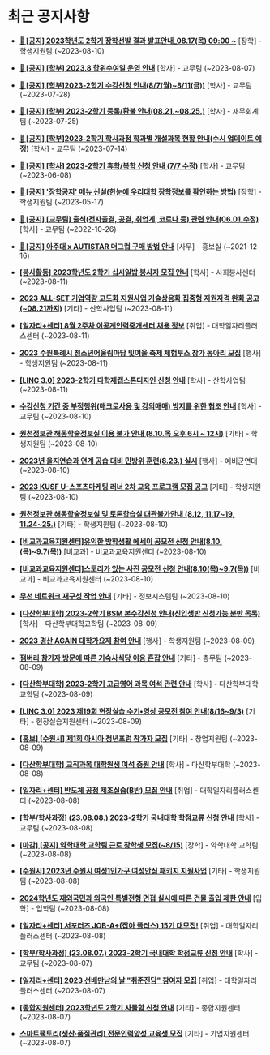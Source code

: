 # 최근 공지사항

* **[📌 [공지] 2023학년도 2학기 장학선발 결과 발표안내_08.17(목) 09:00 ~](http://ajou.ac.kr/kr/ajou/notice.do?mode=view&amp;articleNo=219971&amp;article.offset=0&amp;articleLimit=30)**
 [장학] - 학생지원팀 (~2023-08-10)

* **[📌 [공지] [학부] 2023.8 학위수여일 운영 안내](http://ajou.ac.kr/kr/ajou/notice.do?mode=view&amp;articleNo=219847&amp;article.offset=0&amp;articleLimit=30)**
 [학사] - 교무팀 (~2023-08-07)

* **[📌 [공지] [학부]2023-2학기 수강신청 안내(8/7(월)~8/11(금))](http://ajou.ac.kr/kr/ajou/notice.do?mode=view&amp;articleNo=219489&amp;article.offset=0&amp;articleLimit=30)**
 [학사] - 교무팀 (~2023-07-28)

* **[📌 [공지] [학부] 2023-2학기 등록/환불 안내(08.21.~08.25.)](http://ajou.ac.kr/kr/ajou/notice.do?mode=view&amp;articleNo=219379&amp;article.offset=0&amp;articleLimit=30)**
 [학사] - 재무회계팀 (~2023-07-25)

* **[📌 [공지] [학부]2023-2학기 학사과정 학과별 개설과목 현황 안내(수시 업데이트 예정)](http://ajou.ac.kr/kr/ajou/notice.do?mode=view&amp;articleNo=219065&amp;article.offset=0&amp;articleLimit=30)**
 [학사] - 교무팀 (~2023-07-14)

* **[📌 [공지] [학사] 2023-2학기 휴학/복학 신청 안내 (7/7 수정)](http://ajou.ac.kr/kr/ajou/notice.do?mode=view&amp;articleNo=215587&amp;article.offset=0&amp;articleLimit=30)**
 [학사] - 교무팀 (~2023-06-08)

* **[📌 [공지] &#x27;장학공지&#x27; 메뉴 신설(한눈에 우리대학 장학정보를 확인하는 방법)](http://ajou.ac.kr/kr/ajou/notice.do?mode=view&amp;articleNo=214764&amp;article.offset=0&amp;articleLimit=30)**
 [장학] - 학생지원팀 (~2023-05-17)

* **[📌 [공지] [교무팀] 출석(전자출결, 공결, 취업계, 코로나 등) 관련 안내(06.01.수정)](http://ajou.ac.kr/kr/ajou/notice.do?mode=view&amp;articleNo=205552&amp;article.offset=0&amp;articleLimit=30)**
 [학사] - 교무팀 (~2022-10-26)

* **[📌 [공지] 아주대 x AUTISTAR 머그컵 구매 방법 안내](http://ajou.ac.kr/kr/ajou/notice.do?mode=view&amp;articleNo=147976&amp;article.offset=0&amp;articleLimit=30)**
 [사무] - 홍보실 (~2021-12-16)

* **[[봉사활동] 2023학년도 2학기 십시일밥 봉사자 모집 안내](http://ajou.ac.kr/kr/ajou/notice.do?mode=view&amp;articleNo=220021&amp;article.offset=0&amp;articleLimit=30)**
 [학사] - 사회봉사센터 (~2023-08-11)

* **[2023 ALL-SET 기업역량 고도화 지원사업 기술상용화 집중형 지원자격 완화 공고(~08.21까지)](http://ajou.ac.kr/kr/ajou/notice.do?mode=view&amp;articleNo=220020&amp;article.offset=0&amp;articleLimit=30)**
 [기타] - 산학사업팀 (~2023-08-11)

* **[[일자리+센터] 8월 2주차 이공계인력중개센터 채용 정보](http://ajou.ac.kr/kr/ajou/notice.do?mode=view&amp;articleNo=220019&amp;article.offset=0&amp;articleLimit=30)**
 [취업] - 대학일자리플러스센터 (~2023-08-11)

* **[2023 수원특례시 청소년어울림마당 빛여울 축제 체험부스 참가 동아리 모집](http://ajou.ac.kr/kr/ajou/notice.do?mode=view&amp;articleNo=220008&amp;article.offset=0&amp;articleLimit=30)**
 [행사] - 학생지원팀 (~2023-08-11)

* **[[LINC 3.0] 2023-2학기 다학제캡스톤디자인 신청 안내](http://ajou.ac.kr/kr/ajou/notice.do?mode=view&amp;articleNo=220004&amp;article.offset=0&amp;articleLimit=30)**
 [학사] - 산학사업팀 (~2023-08-11)

* **[수강신청 기간 중 부정행위(매크로사용 및 강의매매) 방지를 위한 협조 안내](http://ajou.ac.kr/kr/ajou/notice.do?mode=view&amp;articleNo=220000&amp;article.offset=0&amp;articleLimit=30)**
 [학사] - 교무팀 (~2023-08-10)

* **[원천정보관 해동학술정보실 이용 불가 안내 (8.10.목 오후 6시 ~ 12시)](http://ajou.ac.kr/kr/ajou/notice.do?mode=view&amp;articleNo=219986&amp;article.offset=0&amp;articleLimit=30)**
 [기타] - 학생지원팀 (~2023-08-10)

* **[2023년 을지연습과 연계 공습 대비 민방위 훈련(8.23.) 실시](http://ajou.ac.kr/kr/ajou/notice.do?mode=view&amp;articleNo=219977&amp;article.offset=0&amp;articleLimit=30)**
 [행사] - 예비군연대 (~2023-08-10)

* **[2023 KUSF U-스포츠마케팅 러너 2차 교육 프로그램 모집 공고](http://ajou.ac.kr/kr/ajou/notice.do?mode=view&amp;articleNo=219976&amp;article.offset=0&amp;articleLimit=30)**
 [기타] - 학생지원팀 (~2023-08-10)

* **[원천정보관 해동학술정보실 및 토론학습실 대관불가안내 (8.12, 11.17~19, 11.24~25.)](http://ajou.ac.kr/kr/ajou/notice.do?mode=view&amp;articleNo=219959&amp;article.offset=0&amp;articleLimit=30)**
 [기타] - 학생지원팀 (~2023-08-10)

* **[[비교과교육지원센터]유익한 방학생활 에세이 공모전 신청 안내(8.10.(목)~9.7(목))](http://ajou.ac.kr/kr/ajou/notice.do?mode=view&amp;articleNo=219955&amp;article.offset=0&amp;articleLimit=30)**
 [비교과] - 비교과교육지원센터 (~2023-08-10)

* **[[비교과교육지원센터]스토리가 있는 사진 공모전 신청 안내(8.10(목)~9.7(목))](http://ajou.ac.kr/kr/ajou/notice.do?mode=view&amp;articleNo=219953&amp;article.offset=0&amp;articleLimit=30)**
 [비교과] - 비교과교육지원센터 (~2023-08-10)

* **[무선 네트워크 재구성 작업 안내](http://ajou.ac.kr/kr/ajou/notice.do?mode=view&amp;articleNo=219952&amp;article.offset=0&amp;articleLimit=30)**
 [기타] - 정보시스템팀 (~2023-08-10)

* **[[다산학부대학] 2023-2학기 BSM 본수강신청 안내(신입생반 신청가능 분반 목록)](http://ajou.ac.kr/kr/ajou/notice.do?mode=view&amp;articleNo=219946&amp;article.offset=0&amp;articleLimit=30)**
 [학사] - 다산학부대학교학팀 (~2023-08-09)

* **[2023 경산 AGAIN 대학가요제 참여 안내](http://ajou.ac.kr/kr/ajou/notice.do?mode=view&amp;articleNo=219944&amp;article.offset=0&amp;articleLimit=30)**
 [행사] - 학생지원팀 (~2023-08-09)

* **[잼버리 참가자 방문에 따른 기숙사식당 이용 혼잡 안내](http://ajou.ac.kr/kr/ajou/notice.do?mode=view&amp;articleNo=219939&amp;article.offset=0&amp;articleLimit=30)**
 [기타] - 총무팀 (~2023-08-09)

* **[[다산학부대학] 2023-2학기 고급영어 과목 여석 관련 안내](http://ajou.ac.kr/kr/ajou/notice.do?mode=view&amp;articleNo=219937&amp;article.offset=0&amp;articleLimit=30)**
 [학사] - 다산학부대학교학팀 (~2023-08-09)

* **[[LINC 3.0] 2023 제19회 현장실습 수기•영상 공모전 참여 안내(8/16~9/3)](http://ajou.ac.kr/kr/ajou/notice.do?mode=view&amp;articleNo=219930&amp;article.offset=0&amp;articleLimit=30)**
 [기타] - 현장실습지원센터 (~2023-08-09)

* **[[홍보] [수원시] 제1회 아시아 청년포럼 참가자 모집](http://ajou.ac.kr/kr/ajou/notice.do?mode=view&amp;articleNo=219919&amp;article.offset=0&amp;articleLimit=30)**
 [기타] - 창업지원팀 (~2023-08-09)

* **[[다산학부대학] 교직과목 대학원생 여석 증원 안내](http://ajou.ac.kr/kr/ajou/notice.do?mode=view&amp;articleNo=219912&amp;article.offset=0&amp;articleLimit=30)**
 [학사] - 다산학부대학 (~2023-08-08)

* **[[일자리+센터] 반도체 공정 제조실습(B반) 모집 안내](http://ajou.ac.kr/kr/ajou/notice.do?mode=view&amp;articleNo=219907&amp;article.offset=0&amp;articleLimit=30)**
 [취업] - 대학일자리플러스센터 (~2023-08-08)

* **[[학부/학사과정] (23.08.08.) 2023-2학기 국내대학 학점교류 신청 안내](http://ajou.ac.kr/kr/ajou/notice.do?mode=view&amp;articleNo=219902&amp;article.offset=0&amp;articleLimit=30)**
 [학사] - 교무팀 (~2023-08-08)

* **[[마감] [공지] 약학대학 교학팀 근로 장학생 모집(~8/15)](http://ajou.ac.kr/kr/ajou/notice.do?mode=view&amp;articleNo=219900&amp;article.offset=0&amp;articleLimit=30)**
 [장학] - 약학대학 교학팀 (~2023-08-08)

* **[[수원시] 2023년 수원시 여성1인가구 여성안심 패키지 지원사업](http://ajou.ac.kr/kr/ajou/notice.do?mode=view&amp;articleNo=219899&amp;article.offset=0&amp;articleLimit=30)**
 [기타] - 학생지원팀 (~2023-08-08)

* **[2024학년도 재외국민과 외국인 특별전형 면접 실시에 따른 건물 출입 제한 안내](http://ajou.ac.kr/kr/ajou/notice.do?mode=view&amp;articleNo=219882&amp;article.offset=0&amp;articleLimit=30)**
 [입학] - 입학팀 (~2023-08-08)

* **[[일자리+센터] 서포터즈 JOB-A+(잡아 플러스) 15기 대모집!](http://ajou.ac.kr/kr/ajou/notice.do?mode=view&amp;articleNo=219868&amp;article.offset=0&amp;articleLimit=30)**
 [취업] - 대학일자리플러스센터 (~2023-08-08)

* **[[학부/학사과정] (23.08.07.) 2023-2학기 국내대학 학점교류 신청 안내](http://ajou.ac.kr/kr/ajou/notice.do?mode=view&amp;articleNo=219855&amp;article.offset=0&amp;articleLimit=30)**
 [학사] - 교무팀 (~2023-08-07)

* **[[일자리+센터] 2023 선배만남의 날 &quot;취준진담&quot; 참여자 모집](http://ajou.ac.kr/kr/ajou/notice.do?mode=view&amp;articleNo=219853&amp;article.offset=0&amp;articleLimit=30)**
 [취업] - 대학일자리플러스센터 (~2023-08-07)

* **[[종합지원센터] 2023학년도 2학기 사물함 신청 안내](http://ajou.ac.kr/kr/ajou/notice.do?mode=view&amp;articleNo=219850&amp;article.offset=0&amp;articleLimit=30)**
 [기타] - 종합지원센터 (~2023-08-07)

* **[스마트팩토리(생산·품질관리) 전문인력양성 교육생 모집](http://ajou.ac.kr/kr/ajou/notice.do?mode=view&amp;articleNo=219848&amp;article.offset=0&amp;articleLimit=30)**
 [기타] - 기업지원센터 (~2023-08-07)
